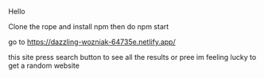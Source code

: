 Hello

Clone the rope and install npm
then do npm start

go to https://dazzling-wozniak-64735e.netlify.app/

this site press search button to see all the results or pree im feeling lucky to get a random website
